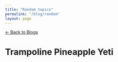```yaml
---
title: "Random topics"
permalink: "/blog/random"
layout: page
---
```


[← Back to Blogs](/blog)

# Trampoline Pineapple Yeti